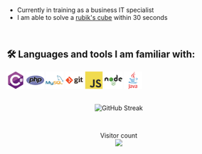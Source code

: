 <br>

- Currently in training as a business IT specialist
- I am able to solve a [rubik's cube](https://www.gancube.com/) within 30 seconds

<br>

## :hammer_and_wrench: Languages and tools I am familiar with:

<div>
  <img src="https://github.com/devicons/devicon/blob/master/icons/csharp/csharp-original.svg" title="C#" **alt="C#" width="40" height="40"/>
  <img src="https://github.com/devicons/devicon/blob/master/icons/php/php-original.svg" title="PHP" **alt="PHP" width="40" height="40"/>
  <img src="https://github.com/devicons/devicon/blob/master/icons/mysql/mysql-original-wordmark.svg" title="MySQL"  alt="MySQL" width="40" height="40"/>
  <img src="https://github.com/devicons/devicon/blob/master/icons/git/git-original-wordmark.svg" title="Git" **alt="Git" width="40" height="40"/>
  <img src="https://github.com/devicons/devicon/blob/master/icons/javascript/javascript-original.svg" title="JavaScript" alt="JavaScript" width="40" height="40"/>
  <img src="https://github.com/devicons/devicon/blob/master/icons/nodejs/nodejs-original-wordmark.svg" title="NodeJS" alt="NodeJS" width="40" height="40"/>
  <img src="https://github.com/devicons/devicon/blob/master/icons/java/java-original-wordmark.svg" title="Java" alt="Java" width="40" height="40"/>
</div>

<br>

<p align="center">
  <img src="https://streak-stats.demolab.com?user=mLoDar&theme=one-dark-pro&hide_border=true&date_format=j%20M%5B%20Y%5D&card_width=500" alt="GitHub Streak" />  
</p>

<br>

<p align="center">
  Visitor count<br>
  <img src="https://profile-counter.glitch.me/mLoDar/count.svg"/>
</p>
